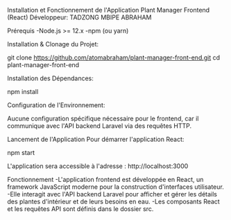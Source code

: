 Installation et Fonctionnement de l'Application Plant Manager Frontend (React)
Développeur: TADZONG MBIPE ABRAHAM

Prérequis
-Node.js >= 12.x
-npm (ou yarn)

Installation & Clonage du Projet:

git clone https://github.com/atomabraham/plant-manager-front-end.git
cd plant-manager-front-end

Installation des Dépendances:

npm install

Configuration de l'Environnement:

Aucune configuration spécifique nécessaire pour le frontend, car il communique avec l'API backend Laravel via des requêtes HTTP.

Lancement de l'Application
Pour démarrer l'application React:

npm start

L'application sera accessible à l'adresse : http://localhost:3000

Fonctionnement
-L'application frontend est développée en React, un framework JavaScript moderne pour la construction d'interfaces utilisateur.
-Elle interagit avec l'API backend Laravel pour afficher et gérer les détails des plantes d'intérieur et de leurs besoins en eau.
-Les composants React et les requêtes API sont définis dans le dossier src.
